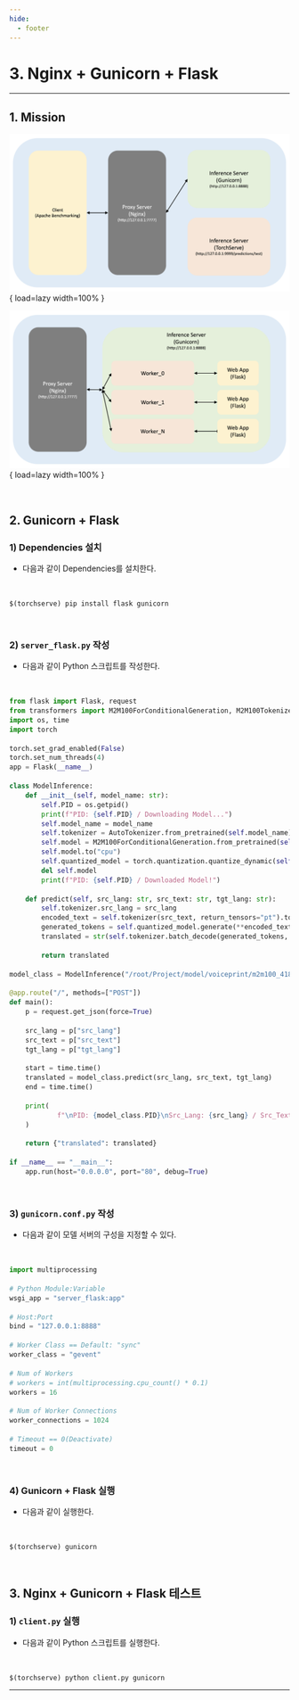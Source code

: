 ```yaml
---
hide:
  - footer
---
```


# 3. Nginx + Gunicorn + Flask

---

## 1. Mission

![001](https://github.com/SAEMC/Images-Ops/blob/main/torchserve/003/001.png?raw=true){ load=lazy width=100% }

![002](https://github.com/SAEMC/Images-Ops/blob/main/torchserve/003/002.png?raw=true){ load=lazy width=100% }

<br/>

## 2. Gunicorn + Flask

### 1) Dependencies 설치

- 다음과 같이 Dependencies를 설치한다.

<br/>

```shell
$(torchserve) pip install flask gunicorn
```

<br/>

### 2) `server_flask.py` 작성

- 다음과 같이 Python 스크립트를 작성한다.

<br/>

```python
from flask import Flask, request
from transformers import M2M100ForConditionalGeneration, M2M100Tokenizer, AutoTokenizer
import os, time
import torch

torch.set_grad_enabled(False)
torch.set_num_threads(4)
app = Flask(__name__)

class ModelInference:
    def __init__(self, model_name: str):
        self.PID = os.getpid()
        print(f"PID: {self.PID} / Downloading Model...")
        self.model_name = model_name
        self.tokenizer = AutoTokenizer.from_pretrained(self.model_name)
        self.model = M2M100ForConditionalGeneration.from_pretrained(self.model_name)
        self.model.to("cpu")
        self.quantized_model = torch.quantization.quantize_dynamic(self.model, {torch.nn.Linear}, dtype=torch.qint8)
        del self.model
        print(f"PID: {self.PID} / Downloaded Model!")

    def predict(self, src_lang: str, src_text: str, tgt_lang: str):
        self.tokenizer.src_lang = src_lang
        encoded_text = self.tokenizer(src_text, return_tensors="pt").to("cpu")
        generated_tokens = self.quantized_model.generate(**encoded_text, forced_bos_token_id=self.tokenizer.get_lang_id(tgt_lang), num_beams=2)
        translated = str(self.tokenizer.batch_decode(generated_tokens, skip_special_tokens=True)).strip("]['")

        return translated

model_class = ModelInference("/root/Project/model/voiceprint/m2m100_418M")

@app.route("/", methods=["POST"])
def main():
    p = request.get_json(force=True)

    src_lang = p["src_lang"]
    src_text = p["src_text"]
    tgt_lang = p["tgt_lang"]

    start = time.time()
    translated = model_class.predict(src_lang, src_text, tgt_lang)
    end = time.time()

    print(
            f"\nPID: {model_class.PID}\nSrc_Lang: {src_lang} / Src_Text: {src_text}\nTgt_Lang: {tgt_lang} / Translated: {translated}\nTime: {end - start} sec.\n"
    )

    return {"translated": translated}

if __name__ == "__main__":
    app.run(host="0.0.0.0", port="80", debug=True)
```

<br/>

### 3) `gunicorn.conf.py` 작성

- 다음과 같이 모델 서버의 구성을 지정할 수 있다.

<br/>

```python
import multiprocessing

# Python Module:Variable
wsgi_app = "server_flask:app"

# Host:Port
bind = "127.0.0.1:8888"

# Worker Class == Default: "sync"
worker_class = "gevent"

# Num of Workers
# workers = int(multiprocessing.cpu_count() * 0.1)
workers = 16

# Num of Worker Connections
worker_connections = 1024

# Timeout == 0(Deactivate)
timeout = 0
```

<br/>

### 4) Gunicorn + Flask 실행

- 다음과 같이 실행한다.

<br/>

```shell
$(torchserve) gunicorn
```

<br/>

## 3. Nginx + Gunicorn + Flask 테스트

### 1) `client.py` 실행

- 다음과 같이 Python 스크립트를 실행한다.

<br/>

```shell
$(torchserve) python client.py gunicorn
```

---
